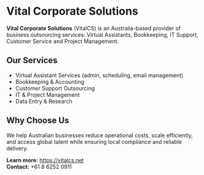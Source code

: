 # Vital Corporate Solutions

**Vital Corporate Solutions** (VitalCS) is an Australia-based provider of business outsourcing services: Virtual Assistants, Bookkeeping, IT Support, Customer Service and Project Management.

## Our Services
- Virtual Assistant Services (admin, scheduling, email management)
- Bookkeeping & Accounting
- Customer Support Outsourcing
- IT & Project Management
- Data Entry & Research

## Why Choose Us
We help Australian businesses reduce operational costs, scale efficiently, and access global talent while ensuring local compliance and reliable delivery.

**Learn more:** https://vitalcs.net  
**Contact:** +61 8 6252 0911
